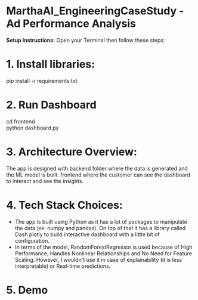 # MarthaAI_EngineeringCaseStudy - **Ad Performance Analysis** 
**Setup Instructions:**
Open your Terminal then follow these steps:
# 1. Install libraries:
pip install -r requirements.txt

# 2. Run Dashboard
cd frontend <br>
python dashboard.py



# 3. Architecture Overview:
The app is designed with backend folder where the data is generated and the ML model is built.
frontend where the customer can see the dashboard to interact and see the insights.

# 4. Tech Stack Choices:
- The app is built using Python as it has a lot of packages to manipulate the data (ex: numpy and pandas).
On top of that it has a library called Dash plotly to build interactive dashboard with a little bit of configuration. 
- In terms of the model, RandomForestRegressor is used because of High Performance, Handles Nonlinear Relationships and No Need for Feature Scaling. However, I wouldn't use it in case of explainability (it is less interpretable) or Real-time predictions.

# 5. Demo

